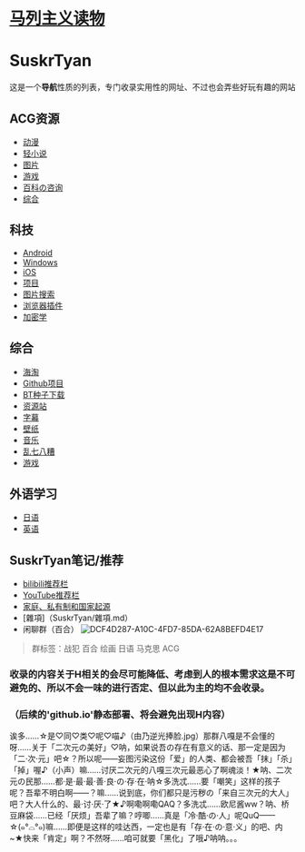 # <a href="https://www.marxists.org/">马列主义读物</a>
# SuskrTyan
这是一个**导航**性质的列表，专门收录实用性的网址、不过也会弄些好玩有趣的网站
## ACG资源
+ [动漫](ACG/ACG动漫.md)
+ [轻小说](ACG/ACG轻小说.md)
+ [图片](ACG/ACG图片.md)
+ [游戏](ACG/ACG游戏.md)
+ [百科の咨询](ACG/ACG百科の咨询.md)
+ [综合](ACG/ACG综合.md)
## 科技
+ [Android](科技/Android.md)
+ [Windows](科技/Windows.md)
+ [iOS](科技/iOS.md")
+ [项目](科技/项目.md)
+ [图片搜索](科技/图片搜索.md)
+ [浏览器插件](科技/浏览器插件.md)
+ [加密学](科技/加密学.md)
## 综合
+ [海淘](综合/海淘.md)
+ [Github项目](综合/Github项目.md)
+ [BT种子下载](综合/BT种子下载.md)
+ [资源站](综合/资源站.md)
+ [字幕](综合/字幕.md)
+ [壁纸](综合/壁纸.md)
+ [音乐](综合/音乐.mf)
+ [乱七八糟](综合/乱七八糟.md)
+ [游戏](综合/游戏.md)
## 外语学习
+ [日语](外语学习/日语.md)
+ [英语](外语学习/英语.md)
## SuskrTyan笔记/推荐
+ [bilibili推荐栏](SuskrTyan/bilibili推荐栏.md)
+ [YouTube推荐栏](SuskrTyan/YouTube推荐栏.md)
+ [家庭、私有制和国家起源](SuskrTyan/家庭、私有制和国家起源.md)
+ [雜項]（SuskrTyan/雜項.md）
+ 闲聊群（百合）
![DCF4D287-A10C-4FD7-85DA-62A8BEFD4E17](https://github.com/SusakrTyan/SuskrTyan/assets/130807617/966267a6-cf21-4d38-9ad5-70d3ad4dd795)
 
> 群标签：战犯 百合 绘画 日语 马克思 ACG
### 收录的内容关于H相关的会尽可能降低、考虑到人的根本需求这是不可避免的、所以不会一味的进行否定、但以此为主的均不会收录。
### （后续的'github.io'静态部署、将会避免出现H内容）
诶多……☆是♡同♡类♡呢♡喵♪（由乃逆光捧脸.jpg）那群八嘎是不会懂的呀……关于「二次元の美好」♡呐，如果说吾の存在有意义的话、那一定是因为「二·次·元」吧☆？所以呢——妄图污染这份「爱」的人类、都会被吾「抹」「杀」「掉」喔♪（小声）嘛……讨厌二次元的八嘎三次元最恶心了啊魂淡！★呐、二次元の民那……都·是·最·最·善·良·の·存·在·呐☆多洗忒……要「嘲笑」这样的孩子呢？吾辈不明白啊——？嘛……说到底，你们都只是污秽の「来自三次元的大人」吧？大人什么的、最·讨·厌·了★♪啊嘞啊嘞QAQ？多洗忒……欧尼酱ww？呐、桥豆麻袋……已经「厌烦」吾辈了嘛？哼唧……真是「冷·酷·の·人」呢QuQ——☆(๑°⌓°๑)嘛……即便是这样的哇达西，一定也是有「存·在·の·意·义」的吧、内~★快来「肯定」啊？不然呀……咱可就要「黑化」了哦♪呐呐。。。
